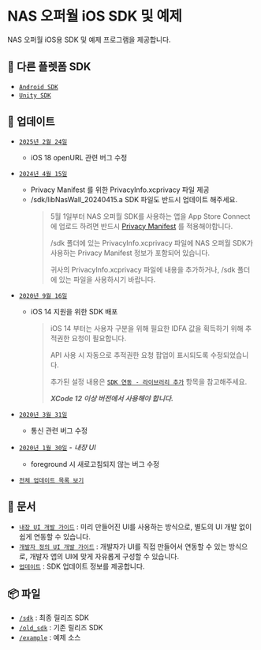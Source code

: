 # NAS 오퍼월 iOS SDK 및 예제
NAS 오퍼월 iOS용 SDK 및 예제 프로그램을 제공합니다.

## 🔗 다른 플렛폼 SDK
- [`Android SDK`](https://github.com/mafin-global/nas-offerwall-android)
- [`Unity SDK`](https://github.com/mafin-global/nas-offerwall-unity)

## 📝 업데이트
- [`2025년 2월 24일`](docs/Update.md#2025년-2월-24일)
    - iOS 18 openURL 관련 버그 수정

- [`2024년 4월 15일`](docs/Update.md#2024년-4월-15일)
    - Privacy Manifest 를 위한 PrivacyInfo.xcprivacy 파일 제공
    - /sdk/libNasWall_20240415.a SDK 파일도 반드시 업데이트 해주세요.
      >   5월 1일부터 NAS 오퍼월 SDK를 사용하는 앱을 App Store Connect에 업로드 하려면 반드시 [Privacy Manifest](https://developer.apple.com/documentation/bundleresources/privacy_manifest_files) 를 적용해야합니다.
      >
      >   /sdk 폴더에 있는 PrivacyInfo.xcprivacy 파일에 NAS 오퍼월 SDK가 사용하는 Privacy Manifest 정보가 포함되어 있습니다.
      >
      >   귀사의 PrivacyInfo.xcprivacy 파일에 내용을 추가하거나, /sdk 폴더에 있는 파일을 사용하시기 바랍니다.

- [`2020년 9월 16일`](docs/Update.md#2020년-9월-16일)
    - iOS 14 지원을 위한 SDK 배포
        > iOS 14 부터는 사용자 구분을 위해 필요한 IDFA 값을 획득하기 위해 추적권한 요청이 필요합니다.
        >
        > API 사용 시 자동으로 추적권한 요청 팝업이 표시되도록 수정되었습니다. 
        >
        > 추가된 설정 내용은 [`SDK 연동 - 라이브러리 추가`](docs/Guide.Embed.md#라이브러리-추가) 항목을 참고해주세요.
        >
        > ***XCode 12 이상 버전에서 사용해야 합니다.***

- [`2020년 3월 31일`](docs/Update.md#2020년-3월-31일)
    - 통신 관련 버그 수정

- [`2020년 1월 30일`](docs/Update.md#2020년-1월-30일---내장-ui) - _내장 UI_
    - foreground 시 새로고침되지 않는 버그 수정

- [`전체 업데이트 목록 보기`](docs/Update.md)

## 📖 문서
- [`내장 UI 개발 가이드`](docs/Guide.Embed.md) : 미리 만들어진 UI를 사용하는 방식으로, 별도의 UI 개발 없이 쉽게 연동할 수 있습니다.
- [`개발자 정의 UI 개발 가이드`](docs/Guide.Custom.md) : 개발자가 UI를 직접 만들어서 연동할 수 있는 방식으로, 개발자 앱의 UI에 맞게 자유롭게 구성할 수 있습니다.
- [`업데이트`](docs/Update.md) : SDK 업데이트 정보를 제공합니다.

## 📦 파일
- [`/sdk`](sdk) : 최종 릴리즈 SDK
- [`/old_sdk`](old_sdk) : 기존 릴리즈 SDK
- [`/example`](example) : 예제 소스
